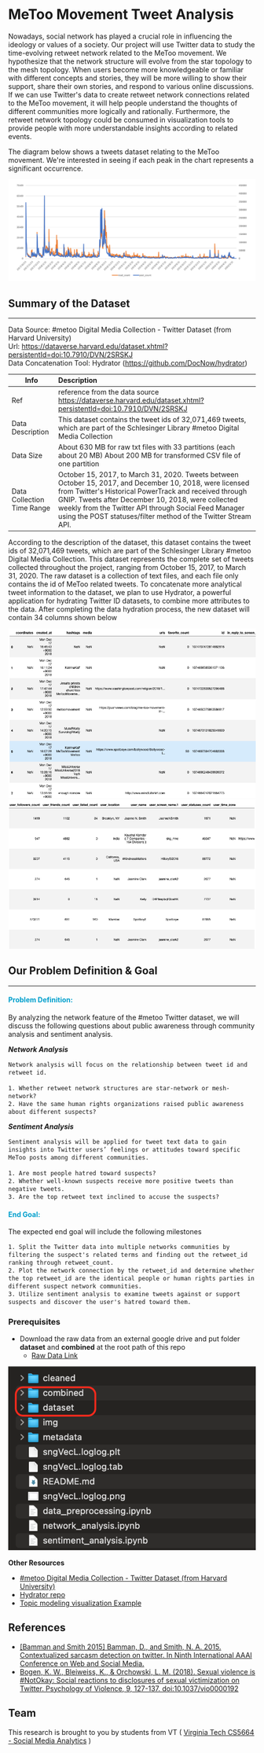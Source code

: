 # MeToo Movement Tweet Analysis

Nowadays, social network has played a crucial role in influencing the ideology or values of a society. Our project will use Twitter data to study the time-evolving retweet network related to the MeToo movement. We hypothesize that the network structure will evolve from the star topology to the mesh topology. When users become more knowledgeable or familiar with different concepts and stories, they will be more willing to show their support, share their own stories, and respond to various online discussions. If we can use Twitter's data to create retweet network connections related to the MeToo movement, it will help people understand the thoughts of different communities more logically and rationally. Furthermore, the retweet network topology could be consumed in visualization tools to provide people with more understandable insights according to related events. 

The diagram below shows a tweets dataset relating to the MeToo movement. We're interested in seeing if each peak in the chart represents a significant occurrence.

![trend.png](./img/img1.png)


## Summary of the Dataset
***

Data Source: #metoo Digital Media Collection - Twitter Dataset (from Harvard University)
<br>
Url: https://dataverse.harvard.edu/dataset.xhtml?persistentId=doi:10.7910/DVN/2SRSKJ 
<br>
Data Concatenation Tool: Hydrator (https://github.com/DocNow/hydrator)

Info                       | Description  |
---------------------------|:------------|
Ref    | reference from the data source https://dataverse.harvard.edu/dataset.xhtml?persistentId=doi:10.7910/DVN/2SRSKJ |
Data Description     | This dataset contains the tweet ids of 32,071,469 tweets, which are part of the Schlesinger Library #metoo Digital Media Collection |
Data Size                   | About 630 MB for raw txt files with 33 partitions (each about 20 MB) About 200 MB for transformed CSV file of one partition |
Data Collection Time Range                | October 15, 2017, to March 31, 2020. Tweets between October 15, 2017, and December 10, 2018, were licensed from Twitter's Historical PowerTrack and received through GNIP. Tweets after December 10, 2018, were collected weekly from the Twitter API through Social Feed Manager using the POST statuses/filter method of the Twitter Stream API. | 


According to the description of the dataset, this dataset contains the tweet ids of 32,071,469 tweets, which are part of the Schlesinger Library #metoo Digital Media Collection. This dataset represents the complete set of tweets collected throughout the project, ranging from October 15, 2017, to March 31, 2020. The raw dataset is a collection of text files, and each file only contains the id of MeToo related tweets. To concatenate more analytical tweet information to the dataset, we plan to use Hydrator, a powerful application for hydrating Twitter ID datasets, to combine more attributes to the data. After completing the data hydration process, the new dataset will contain 34 columns shown below


![column1.png](./img/col1.png)
![column2.png](./img/col2.png)

## Our Problem Definition & Goal
***

#### <span style="color:#009FCC">Problem Definition:</span>

By analyzing the network feature of the #metoo Twitter dataset, we will discuss the following questions about public awareness through community analysis and sentiment analysis.

**_Network Analysis_**

    Network analysis will focus on the relationship between tweet id and retweet id.

    1. Whether retweet network structures are star-network or mesh-network?
    2. Have the same human rights organizations raised public awareness about different suspects?


**_Sentiment Analysis_**

    Sentiment analysis will be applied for tweet text data to gain insights into Twitter users’ feelings or attitudes toward specific MeToo posts among different communities.

    1. Are most people hatred toward suspects?
    2. Whether well-known suspects receive more positive tweets than negative tweets. 
    3. Are the top retweet text inclined to accuse the suspects?


#### <span style="color:#009FCC">End Goal:</span>

The expected end goal will include the following milestones

    1. Split the Twitter data into multiple networks communities by filtering the suspect's related terms and finding out the retweet_id ranking through retweet_count.
    2. Plot the network connection by the retweet_id and determine whether the top retweet_id are the identical people or human rights parties in different suspect network communities.
    3. Utilize sentiment analysis to examine tweets against or support suspects and discover the user's hatred toward them.

### Prerequisites


* Download the raw data from an external google drive and put folder **dataset** and **combined** at the root path of this repo
    * [Raw Data Link](https://drive.google.com/drive/u/2/folders/1PWLUiV7-enmujxcsT3tB9GcktFIWpODP)

![pre.png](./img/pre.png)


**Other Resources**
* [#metoo Digital Media Collection - Twitter Dataset (from Harvard University)](https://dataverse.harvard.edu/dataset.xhtml?persistentId=doi:10.7910/DVN/2SRSKJ)
* [Hydrator repo](https://github.com/DocNow/hydrator)
* [Topic modeling visualization Example](https://www.machinelearningplus.com/nlp/topic-modeling-visualization-how-to-present-results-lda-models/)

## References
* [[Bamman and Smith 2015] Bamman, D., and Smith, N. A. 2015. Contextualized sarcasm detection on twitter. In Ninth
International AAAI Conference on Web and Social Media.]()
* [Bogen, K. W., Bleiweiss, K., & Orchowski, L. M. (2018). Sexual violence is
#NotOkay: Social reactions to disclosures of sexual victimization on Twitter.
Psychology of Violence, 9, 127-137. doi:10.1037/vio0000192]()

## Team
This research is brought to you by students from VT (
[Virginia Tech CS5664 - Social Media Analytics](https://www.coursicle.com/vt/courses/CS/5664/) )
